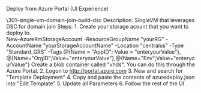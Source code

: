 Deploy from Azure Portal (UI Experience) 

\301-single-vm-domain-join-build-dsc
Description: SingleVM that leverages DSC for domain join
Steps:
	1.  Create your storage acount that you want to deploy to.  
		New-AzureRmStorageAccount -ResourceGroupName "yourRG" -AccountName "yourStorageAccountName" -Location "centralus" -Type "Standard_GRS" -Tags @{Name = "AppID"; Value = "enteryourValue"}, @{Name="OrgID";Value="enteryourValue"},@{Name="Env";Value="enteryourValue"}
		Create a blob container called "vhds".  You can do this through the Azure Portal. 
	2.  Logon to http://portal.azure.com
	3.  New and search for "Template Deployment"
	4.  Copy and paste the contents of azuredeploy.json into "Edit Template"
	5.  Update all Parameters
	6.  Follow the rest of the UI


